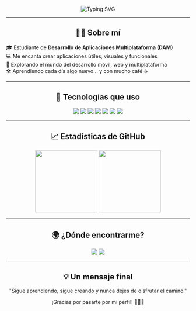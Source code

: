 <!-- Encabezado animado con efecto máquina de escribir -->
<p align="center">
  <img src="https://readme-typing-svg.herokuapp.com?font=Fira+Code&size=24&pause=1000&color=00F7FF&center=true&vCenter=true&width=450&lines=%C2%A1Hola%2C+soy+Daniel!;Estudiante+de+DAM;Apasionado+por+la+tecnolog%C3%ADa+y+el+c%C3%B3digo;Construyendo+apps+multiplataforma" alt="Typing SVG" />
</p>

---

<h2 align="center">🧑‍💻 Sobre mí</h2>

🎓 Estudiante de **Desarrollo de Aplicaciones Multiplataforma (DAM)**  
💻 Me encanta crear aplicaciones útiles, visuales y funcionales  
🚀 Explorando el mundo del desarrollo móvil, web y multiplataforma  
🛠️ Aprendiendo cada día algo nuevo... y con mucho café ☕  

---

<h2 align="center">🔧 Tecnologías que uso</h2>

<p align="center">
  <img src="https://img.shields.io/badge/Java-ED8B00?style=for-the-badge&logo=java&logoColor=white" />
  <img src="https://img.shields.io/badge/Kotlin-7F52FF?style=for-the-badge&logo=kotlin&logoColor=white" />
  <img src="https://img.shields.io/badge/Android_Studio-3DDC84?style=for-the-badge&logo=android-studio&logoColor=white" />
  <img src="https://img.shields.io/badge/MySQL-00758F?style=for-the-badge&logo=mysql&logoColor=white" />
  <img src="https://img.shields.io/badge/SQLite-07405E?style=for-the-badge&logo=sqlite&logoColor=white" />
  <img src="https://img.shields.io/badge/Git-F05032?style=for-the-badge&logo=git&logoColor=white" />
  <img src="https://img.shields.io/badge/GitHub-181717?style=for-the-badge&logo=github&logoColor=white" />
</p>

---

<h2 align="center">📈 Estadísticas de GitHub</h2>

<div align="center">
  <img height="170" src="https://github-readme-stats.vercel.app/api?username=Danielgr002&show_icons=true&theme=radical&hide_border=true" />
  <img height="170" src="https://streak-stats.demolab.com?user=TU_USUARIO&theme=radical&hide_border=true" />
</div>

---

<h2 align="center">🌍 ¿Dónde encontrarme?</h2>

<p align="center">
  <a href="mailto:tuemail@gmail.com">
    <img src="https://img.shields.io/badge/Email-D14836?style=for-the-badge&logo=gmail&logoColor=white" />
  </a>
  <a href="https://www.linkedin.com/in/tuusuario" target="_blank">
    <img src="https://img.shields.io/badge/LinkedIn-0A66C2?style=for-the-badge&logo=linkedin&logoColor=white" />
  </a>
</p>

---

<h2 align="center">💡 Un mensaje final</h2>

<p align="center">
  "Sigue aprendiendo, sigue creando y nunca dejes de disfrutar el camino."  
</p>

<p align="center">
  ¡Gracias por pasarte por mi perfil! 👨‍💻✨
</p>
